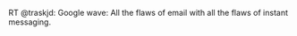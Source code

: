 <!--
id: 214356326
link: http://kevinisom.info/post/214356326/rt-traskjd-google-wave-all-the-flaws-of-email
slug: rt-traskjd-google-wave-all-the-flaws-of-email
date: Fri Oct 16 2009 16:26:51 GMT+1300 (NZDT)
raw: {"blog_name":"kevinisom","id":214356326,"post_url":"http://kevinisom.info/post/214356326/rt-traskjd-google-wave-all-the-flaws-of-email","slug":"rt-traskjd-google-wave-all-the-flaws-of-email","type":"text","date":"2009-10-16 03:26:51 GMT","timestamp":1255663611,"state":"published","format":"html","reblog_key":"eCdQcVnJ","tags":[],"short_url":"http://tmblr.co/Zw68YyCnj5c","highlighted":[],"feed_item":"http://twitter.com/kev_nz/statuses/4906083230","from_feed_id":"650289","note_count":0,"title":null,"body":"<p>RT @traskjd: Google wave: All the flaws of email with all the flaws of instant messaging.</p>"}
publish: 2009-10-016
tags: 
title: null
-->


RT @traskjd: Google wave: All the flaws of email with all the flaws of
instant messaging.


